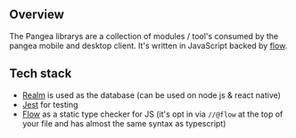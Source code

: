 ## Overview

The Pangea librarys are a collection of modules / tool's consumed by the pangea mobile and desktop client. It's written in JavaScript backed by [flow](https://flow.org/).

## Tech stack
- [Realm](https://www.npmjs.com/package/realm) is used as the database (can be used on node js & react native)
- [Jest](https://www.npmjs.com/package/jest) for testing
- [Flow](https://flow.org/) as a static type checker for JS (it's opt in via `//@flow` at the top of your file and has almost the same syntax as typescript)
